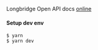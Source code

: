 Longbridge Open API docs [online](https://open.longbridgeapp.com/)

#### Setup dev env

```shell
$ yarn 
$ yarn dev
```
